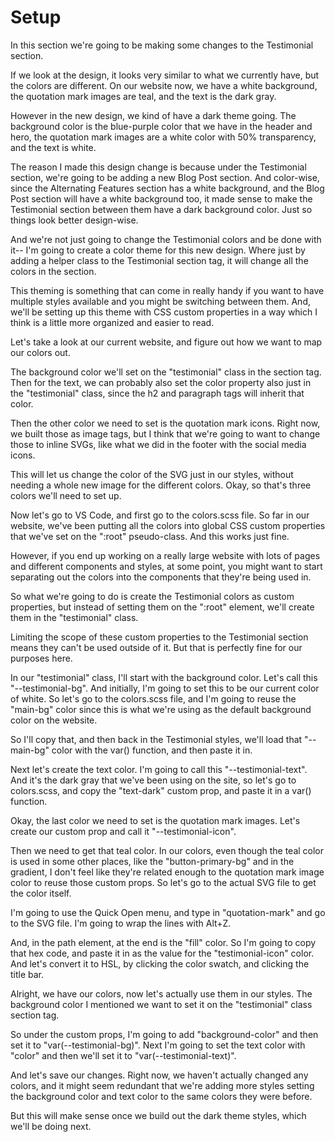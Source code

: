 # Setup

In this section we're going to be making some changes to the Testimonial section.

If we look at the design, it looks very similar to what we currently have, but the colors are different. On our website now, we have a white background, the quotation mark images are teal, and the text is the dark gray.

However in the new design, we kind of have a dark theme going. The background color is the blue-purple color that we have in the header and hero, the quotation mark images are a white color with 50% transparency, and the text is white.

The reason I made this design change is because under the Testimonial section, we're going to be adding a new Blog Post section. And color-wise, since the Alternating Features section has a white background, and the Blog Post section will have a white background too, it made sense to make the Testimonial section between them have a dark background color. Just so things look better design-wise.

And we're not just going to change the Testimonial colors and be done with it-- I'm going to create a color theme for this new design. Where just by adding a helper class to the Testimonial section tag, it will change all the colors in the section.

This theming is something that can come in really handy if you want to have multiple styles available and you might be switching between them. And, we'll be setting up this theme with CSS custom properties in a way which I think is a little more organized and easier to read.

Let's take a look at our current website, and figure out how we want to map our colors out.

The background color we'll set on the "testimonial" class in the section tag. Then for the text, we can probably also set the color property also just in the "testimonial" class, since the h2 and paragraph tags will inherit that color.

Then the other color we need to set is the quotation mark icons. Right now, we built those as image tags, but I think that we're going to want to change those to inline SVGs, like what we did in the footer with the social media icons.

This will let us change the color of the SVG just in our styles, without needing a whole new image for the different colors. Okay, so that's three colors we'll need to set up.

Now let's go to VS Code, and first go to the colors.scss file. So far in our website, we've been putting all the colors into global CSS custom properties that we've set on the ":root" pseudo-class. And this works just fine.

However, if you end up working on a really large website with lots of pages and different components and styles, at some point, you might want to start separating out the colors into the components that they're being used in.

So what we're going to do is create the Testimonial colors as custom properties, but instead of setting them on the ":root" element, we'll create them in the "testimonial" class.

Limiting the scope of these custom properties to the Testimonial section means they can't be used outside of it. But that is perfectly fine for our purposes here.

In our "testimonial" class, I'll start with the background color. Let's call this "--testimonial-bg". And initially, I'm going to set this to be our current color of white. So let's go to the colors.scss file, and I'm going to reuse the "main-bg" color since this is what we're using as the default background color on the website.

So I'll copy that, and then back in the Testimonial styles, we'll load that "--main-bg" color with the var() function, and then paste it in.

Next let's create the text color. I'm going to call this "--testimonial-text". And it's the dark gray that we've been using on the site, so let's go to colors.scss, and copy the "text-dark" custom prop, and paste it in a var() function.

Okay, the last color we need to set is the quotation mark images. Let's create our custom prop and call it "--testimonial-icon".

Then we need to get that teal color. In our colors, even though the teal color is used in some other places, like the "button-primary-bg" and in the gradient, I don't feel like they're related enough to the quotation mark image color to reuse those custom props. So let's go to the actual SVG file to get the color itself.

I'm going to use the Quick Open menu, and type in "quotation-mark" and go to the SVG file. I'm going to wrap the lines with Alt+Z.

And, in the path element, at the end is the "fill" color. So I'm going to copy that hex code, and paste it in as the value for the "testimonial-icon" color. And let's convert it to HSL, by clicking the color swatch, and clicking the title bar.

Alright, we have our colors, now let's actually use them in our styles. The background color I mentioned we want to set it on the "testimonial" class section tag.

So under the custom props, I'm going to add "background-color" and then set it to "var(--testimonial-bg)". Next I'm going to set the text color with "color" and then we'll set it to "var(--testimonial-text)".

And let's save our changes. Right now, we haven't actually changed any colors, and it might seem redundant that we're adding more styles setting the background color and text color to the same colors they were before.

But this will make sense once we build out the dark theme styles, which we'll be doing next.
